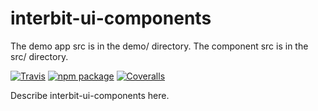 # interbit-ui-components

The demo app src is in the demo/ directory.
The component src is in the src/ directory.



[![Travis][build-badge]][build]
[![npm package][npm-badge]][npm]
[![Coveralls][coveralls-badge]][coveralls]

Describe interbit-ui-components here.

[build-badge]: https://img.shields.io/travis/user/repo/master.png?style=flat-square
[build]: https://travis-ci.org/user/repo

[npm-badge]: https://img.shields.io/npm/v/npm-package.png?style=flat-square
[npm]: https://www.npmjs.org/package/npm-package

[coveralls-badge]: https://img.shields.io/coveralls/user/repo/master.png?style=flat-square
[coveralls]: https://coveralls.io/github/user/repo
